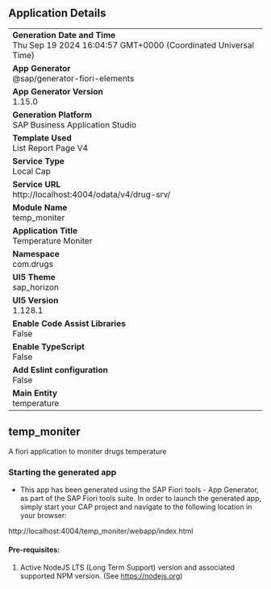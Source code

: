 ## Application Details
|               |
| ------------- |
|**Generation Date and Time**<br>Thu Sep 19 2024 16:04:57 GMT+0000 (Coordinated Universal Time)|
|**App Generator**<br>@sap/generator-fiori-elements|
|**App Generator Version**<br>1.15.0|
|**Generation Platform**<br>SAP Business Application Studio|
|**Template Used**<br>List Report Page V4|
|**Service Type**<br>Local Cap|
|**Service URL**<br>http://localhost:4004/odata/v4/drug-srv/|
|**Module Name**<br>temp_moniter|
|**Application Title**<br>Temperature Moniter|
|**Namespace**<br>com.drugs|
|**UI5 Theme**<br>sap_horizon|
|**UI5 Version**<br>1.128.1|
|**Enable Code Assist Libraries**<br>False|
|**Enable TypeScript**<br>False|
|**Add Eslint configuration**<br>False|
|**Main Entity**<br>temperature|

## temp_moniter

A fiori application to moniter drugs temperature

### Starting the generated app

-   This app has been generated using the SAP Fiori tools - App Generator, as part of the SAP Fiori tools suite.  In order to launch the generated app, simply start your CAP project and navigate to the following location in your browser:

http://localhost:4004/temp_moniter/webapp/index.html

#### Pre-requisites:

1. Active NodeJS LTS (Long Term Support) version and associated supported NPM version.  (See https://nodejs.org)


